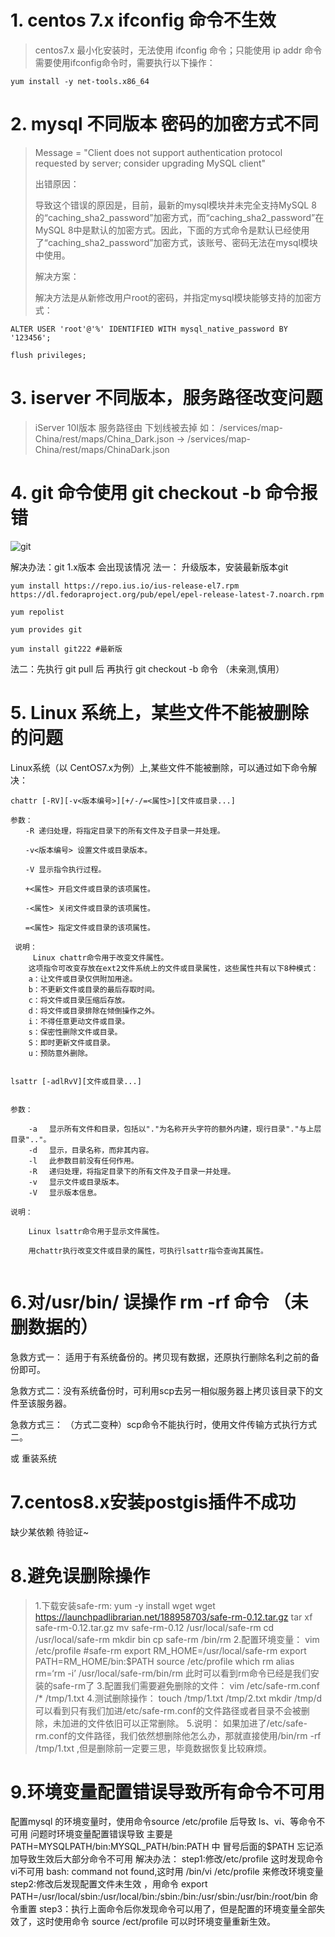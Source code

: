 
# 1. centos 7.x ifconfig 命令不生效

>centos7.x 最小化安装时，无法使用 ifconfig 命令；只能使用 ip addr 命令
需要使用ifconfig命令时，需要执行以下操作：

```shell?linenums
yum install -y net-tools.x86_64
```
# 2. mysql 不同版本 密码的加密方式不同

> Message = "Client does not support authentication protocol requested by server; consider upgrading MySQL client"
> 
> 出错原因：
> 
> 导致这个错误的原因是，目前，最新的mysql模块并未完全支持MySQL 8的“caching_sha2_password”加密方式，而“caching_sha2_password”在MySQL 8中是默认的加密方式。因此，下面的方式命令是默认已经使用了“caching_sha2_password”加密方式，该账号、密码无法在mysql模块中使用。
> 
> 解决方案：
> 
> 解决方法是从新修改用户root的密码，并指定mysql模块能够支持的加密方式：

```shell?linenums
ALTER USER 'root'@'%' IDENTIFIED WITH mysql_native_password BY '123456';

flush privileges;
```

# 3. iserver 不同版本，服务路径改变问题
>iServer 10I版本 服务路径由 下划线被去掉
>如： /services/map-China/rest/maps/China_Dark.json ->  /services/map-China/rest/maps/ChinaDark.json

# 4. git 命令使用 git checkout -b 命令报错
![git](http://image.kerbores.com/xsj/1589353773549.png)

解决办法：git 1.x版本 会出现该情况
 法一： 升级版本，安装最新版本git
 

``` shell?linenums
yum install https://repo.ius.io/ius-release-el7.rpm   https://dl.fedoraproject.org/pub/epel/epel-release-latest-7.noarch.rpm

yum repolist

yum provides git

yum install git222 #最新版
```
法二：先执行 git pull 后 再执行 git checkout -b 命令 （未亲测,慎用）

# 5. Linux 系统上，某些文件不能被删除的问题

Linux系统（以 CentOS7.x为例）上,某些文件不能被删除，可以通过如下命令解决：
```shell?linenums
chattr [-RV][-v<版本编号>][+/-/=<属性>][文件或目录...]

参数：
　　-R 递归处理，将指定目录下的所有文件及子目录一并处理。

　　-v<版本编号> 设置文件或目录版本。

　　-V 显示指令执行过程。

　　+<属性> 开启文件或目录的该项属性。

　　-<属性> 关闭文件或目录的该项属性。

　　=<属性> 指定文件或目录的该项属性。
  
 说明：
	 Linux chattr命令用于改变文件属性。
	这项指令可改变存放在ext2文件系统上的文件或目录属性，这些属性共有以下8种模式：
	a：让文件或目录仅供附加用途。
	b：不更新文件或目录的最后存取时间。
	c：将文件或目录压缩后存放。
	d：将文件或目录排除在倾倒操作之外。
	i：不得任意更动文件或目录。
	s：保密性删除文件或目录。
	S：即时更新文件或目录。
	u：预防意外删除。
	
	
lsattr [-adlRvV][文件或目录...]
	
	
参数：

	-a 　显示所有文件和目录，包括以"."为名称开头字符的额外内建，现行目录"."与上层目录".."。
	-d 　显示，目录名称，而非其内容。
	-l 　此参数目前没有任何作用。
	-R 　递归处理，将指定目录下的所有文件及子目录一并处理。
	-v 　显示文件或目录版本。
	-V 　显示版本信息。

说明：

	Linux lsattr命令用于显示文件属性。

	用chattr执行改变文件或目录的属性，可执行lsattr指令查询其属性。
	
```
# 6.对/usr/bin/ 误操作 rm -rf 命令 （未删数据的）
急救方式一： 适用于有系统备份的。拷贝现有数据，还原执行删除名利之前的备份即可。

急救方式二：没有系统备份时，可利用scp去另一相似服务器上拷贝该目录下的文件至该服务器。

急救方式三： （方式二变种）scp命令不能执行时，使用文件传输方式执行方式二。

或 重装系统

# 7.centos8.x安装postgis插件不成功

缺少某依赖  待验证~

# 8.避免误删除操作

>1.下载安装safe-rm:
yum -y install wget
wget https://launchpadlibrarian.net/188958703/safe-rm-0.12.tar.gz
tar xf safe-rm-0.12.tar.gz
mv safe-rm-0.12 /usr/local/safe-rm
cd /usr/local/safe-rm
mkdir bin
cp safe-rm /bin/rm
2.配置环境变量：
vim /etc/profile
#safe-rm
export RM_HOME=/usr/local/safe-rm
export PATH=RM_HOME/bin:$PATH
source /etc/profile
which rm
alias rm=‘rm -i’
/usr/local/safe-rm/bin/rm
此时可以看到rm命令已经是我们安装的safe-rm了
3.配置我们需要避免删除的文件：
vim /etc/safe-rm.conf
/*
/tmp/1.txt
4.测试删除操作：
touch /tmp/1.txt /tmp/2.txt
mkdir /tmp/d
可以看到只有我们加进/etc/safe-rm.conf的文件路径或者目录不会被删除，未加进的文件依旧可以正常删除。
5.说明：
如果加进了/etc/safe-rm.conf的文件路径，我们依然想删除他怎么办，那就直接使用/bin/rm -rf /tmp/1.txt ,但是删除前一定要三思，毕竟数据恢复比较麻烦。

# 9.环境变量配置错误导致所有命令不可用
配置mysql 的环境变量时，使用命令source /etc/profile 后导致 ls、vi、等命令不可用
问题时环境变量配置错误导致 主要是 PATH=MYSQLPATH/bin:MYSQL_PATH/bin:PATH 中 冒号后面的$PATH 忘记添加导致生效后大部分命令不可用
解决办法：
step1:修改/etc/profile 这时发现命令 vi不可用 bash: command not found,这时用 /bin/vi /etc/profile 来修改环境变量
step2:修改后发现配置文件未生效 ，用命令 export PATH=/usr/local/sbin:/usr/local/bin:/sbin:/bin:/usr/sbin:/usr/bin:/root/bin 命令重置
step3：执行上面命令后你发现命令可以用了，但是配置的环境变量全部失效了，这时使用命令 source /ect/profile 可以时环境变量重新生效。
